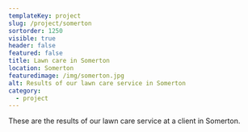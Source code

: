 ```yaml
---
templateKey: project
slug: /project/somerton
sortorder: 1250
visible: true
header: false
featured: false
title: Lawn care in Somerton
location: Somerton
featuredimage: /img/somerton.jpg
alt: Results of our lawn care service in Somerton
category:
  - project
---
```


These are the results of our lawn care service at a client in Somerton.
